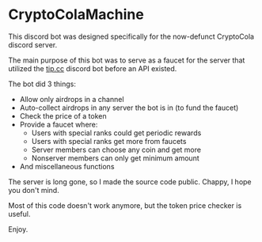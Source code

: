 # CryptoColaMachine

This discord bot was designed specifically for the now-defunct CryptoCola discord server.

The main purpose of this bot was to serve as a faucet for the server that utilized the [tip.cc](https://tip.cc/) discord bot before an API existed.

The bot did 3 things:

- Allow only airdrops in a channel
- Auto-collect airdrops in any server the bot is in (to fund the faucet)
- Check the price of a token
- Provide a faucet where:
    - Users with special ranks could get periodic rewards
    - Users with special ranks get more from faucets
    - Server members can choose any coin and get more
    - Nonserver members can only get minimum amount
- And miscellaneous functions


The server is long gone, so I made the source code public. Chappy, I hope you don't mind.

Most of this code doesn't work anymore, but the token price checker is useful.

Enjoy.
